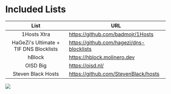 # Included Lists

| List | URL |
|:---:|---|
| 1Hosts Xtra | https://github.com/badmojr/1Hosts |
| HaGeZi's Ultimate + TIF DNS Blocklists | https://github.com/hagezi/dns-blocklists |
| hBlock | https://hblock.molinero.dev |
| OISD Big | https://oisd.nl/ |
| Steven Black Hosts | https://github.com/StevenBlack/hosts |

![](https://github.com/KnightmareVIIVIIXC/bigaioblocklist/assets/114373431/0f3767fd-64fb-4e00-9e9f-4c4fb38d466a)
